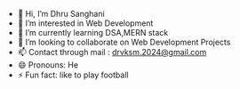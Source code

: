 - 👋 Hi, I’m Dhru Sanghani
- 👀 I’m interested in Web Development
- 🌱 I’m currently learning DSA,MERN stack
- 💞️ I’m looking to collaborate on Web Development Projects
- 📫 Contact through mail : drvksm.2024@gmail.com
- 😄 Pronouns: He
- ⚡ Fun fact: like to play football

<!---
dhruv3014/dhruv3014 is a ✨ special ✨ repository because its `README.md` (this file) appears on your GitHub profile.
You can click the Preview link to take a look at your changes.
--->
